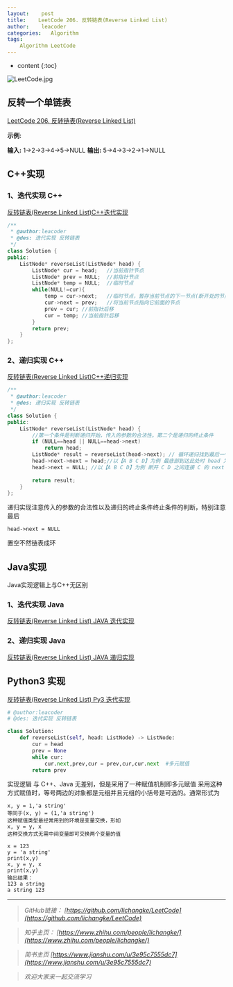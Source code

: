 ```yaml
---
layout:    post
title:    LeetCode 206. 反转链表(Reverse Linked List)
author:    leacoder
categories:   Algorithm 
tags:
    Algorithm LeetCode
---
```


* content
{:toc}


![LeetCode.jpg](https://upload-images.jianshu.io/upload_images/16846478-4d8b4d54141e4edc.jpg?imageMogr2/auto-orient/strip%7CimageView2/2/w/1240)


## 反转一个单链表


[LeetCode 206\. 反转链表(Reverse Linked List)](https://leetcode-cn.com/problems/reverse-linked-list/)

**示例:**

**输入:** 1->2->3->4->5->NULL **输出:** 5->4->3->2->1->NULL

## C++实现

### 1、迭代实现 C++

[反转链表(Reverse Linked List)C++迭代实现](https://github.com/CK-Li/LeetCode/blob/master/206.%20Reverse%20Linked%20List/ReverseLinkedList.cpp)

``` c++
/**
 * @author:leacoder
 * @des: 迭代实现 反转链表
 */
class Solution {
public:
    ListNode* reverseList(ListNode* head) {
        ListNode* cur = head; 	//当前指针节点
        ListNode* prev = NULL;	//前指针节点
        ListNode* temp = NULL;	//临时节点
        while(NULL!=cur){
            temp = cur->next;	//临时节点，暂存当前节点的下一节点(断开处的节点)，用于后移
            cur->next = prev;	//将当前节点指向它前面的节点
            prev = cur;	//前指针后移
            cur = temp;	//当前指针后移
        }
        return prev;
    }
};
``` 

### 2、递归实现 C++
[反转链表(Reverse Linked List)C++递归实现](https://github.com/CK-Li/LeetCode/blob/master/206.%20Reverse%20Linked%20List/ReverseLinkedList_2.cpp)

``` c++
/**
 * @author:leacoder
 * @des: 递归实现 反转链表
 */
class Solution {
public:
    ListNode* reverseList(ListNode* head) {
        //第一个条件是判断递归开始，传入的参数的合法性。第二个是递归的终止条件
        if (NULL==head || NULL==head->next) 
            return head; 
        ListNode* result = reverseList(head->next); // 循环递归找到最后一个节点 (head->next为最后一节点） 那么 result指向最后节点 以【A B C D】为例 指向 D
        head->next->next = head;//以【A B C D】为例 最底部到达此处时 head 为 C ,head->next 为 D ，反转为  head->next->next 为 C (head)
        head->next = NULL; //以【A B C D】为例 断开 C D 之间连接 C 的 next 指向 NULL，即为  head->next = NULL 如果不断掉 C D成环 递归无法终止
        
        return result; 
    }
};
```

递归实现注意传入的参数的合法性以及递归的终止条件终止条件的判断，特别注意 最后

```
head->next = NULL 
```

置空不然链表成环

## Java实现

Java实现逻辑上与C++无区别

### 1、迭代实现 Java

[反转链表(Reverse Linked List) JAVA 迭代实现](https://github.com/CK-Li/LeetCode/blob/master/206.%20Reverse%20Linked%20List/ReverseLinkedList.java)

### 2、递归实现 Java

[反转链表(Reverse Linked List) JAVA 递归实现](https://github.com/CK-Li/LeetCode/blob/master/206.%20Reverse%20Linked%20List/ReverseLinkedList_2.java)

## Python3 实现

[反转链表(Reverse Linked List) Py3 迭代实现](https://github.com/CK-Li/LeetCode/blob/master/206.%20Reverse%20Linked%20List/ReverseLinkedList_2.py)
``` python
# @author:leacoder
# @des: 迭代实现 反转链表

class Solution:
    def reverseList(self, head: ListNode) -> ListNode:
        cur = head
        prev = None
        while cur:
            cur.next,prev,cur = prev,cur,cur.next  #多元赋值
        return prev
```

实现逻辑 与 C++、Java 无差别，但是采用了一种赋值机制即多元赋值
采用这种方式赋值时，等号两边的对象都是元组并且元组的小括号是可选的。通常形式为

```
x, y = 1,'a string'
等同于(x, y) = (1,'a string') 
这种赋值类型最经常用到的环境是变量交换，形如
x, y = y, x
这种交换方式无需中间变量即可交换两个变量的值
```

```
x = 123
y = 'a string'
print(x,y)
x, y = y, x
print(x,y)
输出结果：
123 a string
a string 123
```

----
>*GitHub链接：*
>*[https://github.com/lichangke/LeetCode](https://github.com/lichangke/LeetCode)*

>*知乎主页：*
>*[https://www.zhihu.com/people/lichangke/](https://www.zhihu.com/people/lichangke/)*

>*简书主页*
>*[https://www.jianshu.com/u/3e95c7555dc7](https://www.jianshu.com/u/3e95c7555dc7)*

>*欢迎大家来一起交流学习*

